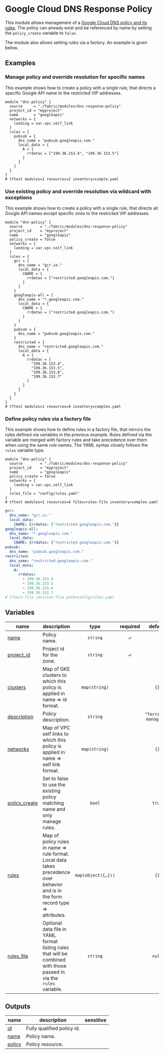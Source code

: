 # Google Cloud DNS Response Policy

This module allows management of a [Google Cloud DNS policy and its rules](https://cloud.google.com/dns/docs/zones/manage-response-policies). The policy can already exist and be referenced by name by setting the `policy_create` variable to `false`.

The module also allows setting rules via a factory. An example is given below.

## Examples

### Manage policy and override resolution for specific names

This example shows how to create a policy with a single rule, that directs a specific Google API name to the restricted VIP addresses.

```hcl
module "dns-policy" {
  source     = "./fabric/modules/dns-response-policy"
  project_id = "myproject"
  name       = "googleapis"
  networks = {
    landing = var.vpc.self_link
  }
  rules = {
    pubsub = {
      dns_name = "pubsub.googleapis.com."
      local_data = {
        A = {
          rrdatas = ["199.36.153.4", "199.36.153.5"]
        }
      }
    }
  }
}
# tftest modules=1 resources=2 inventory=simple.yaml
```

### Use existing policy and override resolution via wildcard with exceptions

This example shows how to create a policy with a single rule, that directs all Google API names except specific ones to the restricted VIP addresses.

```hcl
module "dns-policy" {
  source        = "./fabric/modules/dns-response-policy"
  project_id    = "myproject"
  name          = "googleapis"
  policy_create = false
  networks = {
    landing = var.vpc.self_link
  }
  rules = {
    gcr = {
      dns_name = "gcr.io."
      local_data = {
        CNAME = {
          rrdatas = ["restricted.googleapis.com."]
        }
      }
    }
    googleapis-all = {
      dns_name = "*.googleapis.com."
      local_data = {
        CNAME = {
          rrdatas = ["restricted.googleapis.com."]
        }
      }
    }
    pubsub = {
      dns_name = "pubsub.googleapis.com."
    }
    restricted = {
      dns_name = "restricted.googleapis.com."
      local_data = {
        A = {
          rrdatas = [
            "199.36.153.4",
            "199.36.153.5",
            "199.36.153.6",
            "199.36.153.7"
          ]
        }
      }
    }
  }
}
# tftest modules=1 resources=4 inventory=complex.yaml
```

### Define policy rules via a factory file

This example shows how to define rules in a factory file, that mirrors the rules defined via variables in the previous example. Rules defined via the variable are merged with factory rules and take precedence over them when using the same rule names. The YAML syntax closely follows the `rules` variable type.

```hcl
module "dns-policy" {
  source        = "./fabric/modules/dns-response-policy"
  project_id    = "myproject"
  name          = "googleapis"
  policy_create = false
  networks = {
    landing = var.vpc.self_link
  }
  rules_file = "config/rules.yaml"
}
# tftest modules=1 resources=4 files=rules-file inventory=complex.yaml
```

```yaml
gcr:
  dns_name: "gcr.io."
  local_data:
    CNAME: {rrdatas: ["restricted.googleapis.com."]}
googleapis-all:
  dns_name: "*.googleapis.com."
  local_data:
    CNAME: {rrdatas: ["restricted.googleapis.com."]}
pubsub:
  dns_name: "pubsub.googleapis.com."
restricted:
  dns_name: "restricted.googleapis.com."
  local_data:
    A:
      rrdatas:
        - 199.36.153.4
        - 199.36.153.5
        - 199.36.153.6
        - 199.36.153.7
# tftest-file id=rules-file path=config/rules.yaml
```
<!-- BEGIN TFDOC -->

## Variables

| name | description | type | required | default |
|---|---|:---:|:---:|:---:|
| [name](variables.tf#L30) | Policy name. | <code>string</code> | ✓ |  |
| [project_id](variables.tf#L49) | Project id for the zone. | <code>string</code> | ✓ |  |
| [clusters](variables.tf#L17) | Map of GKE clusters to which this policy is applied in name => id format. | <code>map&#40;string&#41;</code> |  | <code>&#123;&#125;</code> |
| [description](variables.tf#L24) | Policy description. | <code>string</code> |  | <code>&#34;Terraform managed.&#34;</code> |
| [networks](variables.tf#L35) | Map of VPC self links to which this policy is applied in name => self link format. | <code>map&#40;string&#41;</code> |  | <code>&#123;&#125;</code> |
| [policy_create](variables.tf#L42) | Set to false to use the existing policy matching name and only manage rules. | <code>bool</code> |  | <code>true</code> |
| [rules](variables.tf#L54) | Map of policy rules in name => rule format. Local data takes precedence over behavior and is in the form record type => attributes. | <code title="map&#40;object&#40;&#123;&#10;  dns_name &#61; string&#10;  behavior &#61; optional&#40;string, &#34;bypassResponsePolicy&#34;&#41;&#10;  local_data &#61; optional&#40;map&#40;object&#40;&#123;&#10;    ttl     &#61; optional&#40;number&#41;&#10;    rrdatas &#61; optional&#40;list&#40;string&#41;, &#91;&#93;&#41;&#10;  &#125;&#41;&#41;, &#123;&#125;&#41;&#10;&#125;&#41;&#41;">map&#40;object&#40;&#123;&#8230;&#125;&#41;&#41;</code> |  | <code>&#123;&#125;</code> |
| [rules_file](variables.tf#L68) | Optional data file in YAML format listing rules that will be combined with those passed in via the `rules` variable. | <code>string</code> |  | <code>null</code> |

## Outputs

| name | description | sensitive |
|---|---|:---:|
| [id](outputs.tf#L17) | Fully qualified policy id. |  |
| [name](outputs.tf#L22) | Policy name. |  |
| [policy](outputs.tf#L27) | Policy resource. |  |

<!-- END TFDOC -->
